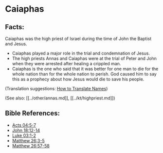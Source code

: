 # Caiaphas #

## Facts: ##

Caiaphas was the high priest of Israel during the time of John the Baptist and Jesus.

 * Caiaphas played a major role in the trial and condemnation of Jesus.
 * ​The high priests Annas and Caiaphas were at the trial of Peter and John when they were arrested after healing a crippled man.
 * Caiaphas is the one who said that it was better for one man to die for the whole nation than for the whole nation to perish. God caused him to say this as a prophecy about how Jesus would die to save his people.

(Translation suggestions: [How to Translate Names](en/ta-vol1/translate/man/translate-names))

(See also: [[../other/annas.md]], [[../kt/highpriest.md]])

## Bible References: ##

* [Acts 04:5-7](en/tn/act/help/04/05)
* [John 18:12-14](en/tn/jhn/help/18/12)
* [Luke 03:1-2](en/tn/luk/help/03/01)
* [Matthew 26:3-5](en/tn/mat/help/26/03)
* [Matthew 26:57-58](en/tn/mat/help/26/57)
